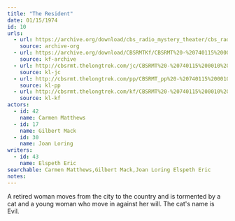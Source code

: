 ```yaml
---
title: "The Resident"
date: 01/15/1974
id: 10
urls: 
  - url: https://archive.org/download/cbs_radio_mystery_theater/cbs_radio_mystery_theater-0001-0050.zip/cbs_radio_mystery_theater-0001-0050%2Fcbsrmt_0010_the_resident.mp3
    source: archive-org
  - url: https://archive.org/download/CBSRMTKf/CBSRMT%20-%20740115%200010%20The%20Resident_kf.mp3
    source: kf-archive
  - url: http://cbsrmt.thelongtrek.com/jc/CBSRMT%20-%20740115%200010%20Resident%20vbr%20fb2_jc.mp3
    source: kl-jc
  - url: http://cbsrmt.thelongtrek.com/pp/CBSRMT_pp%20-%20740115%200010%20The%20Resident.mp3
    source: kl-pp
  - url: http://cbsrmt.thelongtrek.com/kf/CBSRMT%20-%20740115%200010%20The%20Resident_kf.mp3
    source: kl-kf
actors:  
  - id: 42
    name: Carmen Matthews  
  - id: 17
    name: Gilbert Mack  
  - id: 30
    name: Joan Loring
writers:  
  - id: 43
    name: Elspeth Eric
searchable: Carmen Matthews,Gilbert Mack,Joan Loring Elspeth Eric
notes:  
---
```

A retired woman moves from the city to the country and is tormented by a cat and a young woman who move in against her will. The cat's name is Evil.
